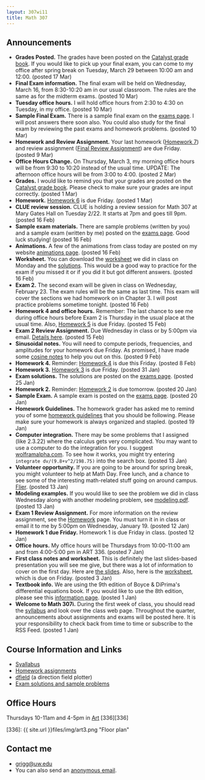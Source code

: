 ```yaml
---
layout: 307wi11
title: Math 307
---
```


## Announcements

-   **Grades Posted.** The grades have been posted on the [Catalyst
    grade book](https://catalyst.uw.edu/gradebook/grigg/38440). If you
    would like to pick up your final exam, you can come to my office
    after spring break on Tuesday, March 29 between 10:00 am and 12:00.
    (posted 17 Mar)
-   **Final Exam information.** The final exam will be held on
    Wednesday, March 16, from 8:30-10:20 am in our usual classroom. The
    rules are the same as for the midterm exams. (posted 10 Mar)
-   **Tuesday office hours.** I will hold office hours from 2:30 to 4:30
    on Tuesday, in my office. (posted 10 Mar)
-   **Sample Final Exam.** There is a sample final exam on the [exams
    page](http://math.washington.edu/~grigg/math307/wi11/exams/). I will post
    answers there soon also. You could also study for the final exam by
    reviewing the past exams and homework problems. (posted 10 Mar)
-   **Homework and Review Assignment.** Your last homework ([Homework
    7](http://math.washington.edu/~grigg/math307/wi11/homework/))
    and review assignment ([Final Review    Assignment](http://math.washington.edu/~grigg/math307/wi11/homework/)) are due Friday. (posted 9 Mar)
-   **Office Hours Change.** On Thursday, March 3, my morning office
    hours will be from 9:30 to 10:20 instead of the usual time. UPDATE:
    The afternoon office hours will be from 3:00 to 4:00. (posted 2 Mar)
-   **Grades.** I would like to remind you that your grades are posted
    on the [Catalyst grade
    book](https://catalyst.uw.edu/gradebook/grigg/38440). Please check
    to make sure your grades are input correctly. (posted 1 Mar)
-   **Homework.** [Homework
    6](http://math.washington.edu/~grigg/math307/wi11/homework/) is
    due Friday. (posted 1 Mar)
-   **CLUE review session.** CLUE is holding a review session for Math
    307 at Mary Gates Hall on Tuesday 2/22. It starts at 7pm and goes
    till 9pm. (posted 16 Feb)
-   **Sample exam materials.** There are sample problems (written by
    you) and a sample exam (written by me) posted on the [exams
    page](http://math.washington.edu/~grigg/math307/wi11/exams/). Good luck
    studying! (posted 16 Feb)
-   **Animations.** A few of the animations from class today are posted
    on my website [animations
    page](http://math.washington.edu/~grigg/animations/oscillations/).
    (posted 16 Feb)
-   **Worksheet.** You can download the
    [worksheet](http://math.washington.edu/~grigg/math307/wi11/worksheet2.pdf)
    we did in class on Monday and the
    [solutions](http://math.washington.edu/~grigg/math307/wi11/worksheet2-ans.pdf).
    This would be a good way to practice for the exam if you missed it
    or if you did it but got different answers. (posted 16 Feb)
-   **Exam 2.** The second exam will be given in class on Wednesday,
    February 23. The exam rules will be the same as last time. This exam
    will cover the sections we had homework on in Chapter 3. I will post
    practice problems sometime tonight. (posted 16 Feb)
-   **Homework 4 and office hours.** Remember: The last chance to see me
    during office hours before Exam 2 is Thursday in the usual place at
    the usual time. Also, [Homework
    5](http://math.washington.edu/~grigg/math307/wi11/homework/) is
    due Friday. (posted 15 Feb)
-   **Exam 2 Review Assignment.** Due Wednesday in class or by 5:00pm
    via email. [Details
    here](http://math.washington.edu/~grigg/math307/wi11/homework/).
    (posted 15 Feb)
-   **Sinusoidal notes.** You will need to compute periods, frequencies,
    and amplitudes for your homework due Friday. As promised, I have
    made some [cosine
    notes](http://math.washington.edu/~grigg/math307/wi11/cosine.pdf) to help
    you out on this. (posted 9 Feb)
-   **Homework 4.** Reminder: [Homework
    4](http://math.washington.edu/~grigg/math307/wi11/homework/) is
    due this Friday. (posted 8 Feb)
-   **Homework 3.** [Homework
    3](http://math.washington.edu/~grigg/math307/wi11/homework/) is
    due Friday. (posted 31 Jan)
-   **Exam solutions.** The solutions are posted on the [exams
    page](http://math.washington.edu/~grigg/math307/wi11/exams/). (posted 25
    Jan)
-   **Homework 2.** Reminder: [Homework
    2](http://www.math.washington.edu/~grigg/math307/wi11/homework/)
    is due tomorrow. (posted 20 Jan)
-   **Sample Exam.** A sample exam is posted on the [exams
    page](http://math.washington.edu/~grigg/math307/wi11/exams/). (posted 20
    Jan)
-   **Homework Guidelines.** The homework grader has asked me to remind
    you of some [homework
    guidelines](http://math.washington.edu/~grigg/math307/wi11/homework-guidelines.html)
    that you should be following. Please make sure your homework is
    always organized and stapled. (posted 19 Jan)
-   **Computer integration.** There may be some problems that I assigned
    (like 2.3.22) where the calculus gets very complicated. You may want
    to use a computer to do the integration for you. I suggest
    [wolframalpha.com](http://wolframalpha.com). To see how it works,
    you might try entering `integrate dv/(9.8+v^2/198.75)` into the
    search box. (posted 13 Jan)
-   **Volunteer opportunity.** If you are going to be around for spring
    break, you might volunteer to help at Math Day. Free lunch, and a
    chance to see some of the interesting math-related stuff going on
    around campus.
    [Flier](http://math.washington.edu/~grigg/math307/wi11/mathday2011.pdf).
    (posted 13 Jan)
-   **Modeling examples.** If you would like to see the problem we did
    in class Wednesday along with another modeling problem, see
    [modeling.pdf](http://math.washington.edu/~grigg/math307/wi11/modeling.pdf).
    (posted 13 Jan)
-   **Exam 1 Review Assignment.** For more information on the review
    assignment, see the
    [Homework](http://math.washington.edu/~grigg/math307/wi11/homework/)
    page. You must turn it in in class or email it to me by 5:00pm on
    Wednesday, January 19. (posted 12 Jan)
-   **Homework 1 due Friday.** Homework 1 is due Friday in class.
    (posted 12 Jan)
-   **Office hours.** My office hours will be Thursdays from 10:00-11:00
    am and from 4:00-5:00 pm in ART 336. (posted 7 Jan)
-   **First class notes and worksheet.** This is definitely the last
    slides-based presentation you will see me give, but there was a lot
    of information to cover on the first day. Here are [the
    slides](http://math.washington.edu/~grigg/math307/wi11/slides-ch1.pdf).
    Also, here is the
    [worksheet](http://math.washington.edu/~grigg/math307/wi11/worksheet1.pdf),
    which is due on Friday. (posted 3 Jan)
-   **Textbook info.** We are using the 9th edition of Boyce & DiPrima's
    differential equations book. If you would like to use the 8th
    edition, please see this [information
    page](http://math.washington.edu/~grigg/math307/wi11/textbook.html).
    (posted 1 Jan)
-   **Welcome to Math 307i.** During the first week of class, you should
    read the   [syllabus](http://www.math.washington.edu/~grigg/math307/wi11/syllabus-math307i.pdf)
    and look over the class web page. Throughout the quarter,
    announcements about assignments and exams will be posted here. It is
    your responsibility to check back from time to time or subscribe to
    the RSS Feed.
    (posted 1 Jan)

## Course Information and Links

-   [Syallabus](syllabus-math307i.pdf)
-   [Homework assignments](homework/)
-   [dfield](http://math.rice.edu/~dfield/dfpp.html) (a direction field
    plotter)
-   [Exam solutions and sample problems](exams/)

## Office Hours

Thursdays 10-11am and 4-5pm in
[Art][Art] [336][336]

[Art]: http://www.washington.edu/home/maps/northcentral.html?ART "Campus map"
[336]: {{ site.url }}files/img/art3.png "Floor plan"

## Contact me

-   <grigg@uw.edu>
-   You can also send an [anonymous
    email](https://catalysttools.washington.edu/umail/form/grigg/2621).

